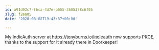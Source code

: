 ```yaml
---
id: a91d92c7-fbca-4d7e-b655-3605378c6f05
slug: f2ea85
date: '2020-08-08T19:43:37+00:00'

---
```


My IndieAuth server at https://tonyburns.io/indieauth now supports PKCE, thanks to the support for it already there in Doorkeeper!
